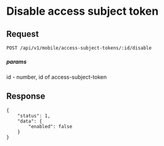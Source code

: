 # Disable access subject token

## Request
    POST /api/v1/mobile/access-subject-tokens/:id/disable

##### params
id - number, id of access-subject-token

## Response

```JSON5
{
    "status": 1,
    "data": {
        "enabled": false
    }
}
```
